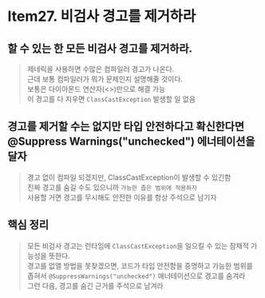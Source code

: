 # Item27. 비검사 경고를 제거하라

## 할 수 있는 한 모든 비검사 경고를 제거하라.
> 제네릭을 사용하면 수많은 컴파일러 경고가 나온다.
> </br> 근데 보통 컴파일러가 뭐가 문제인지 설명해줄 것이다.
> </br> 보통은 다이아몬드 연산자(<>)만으로 해결 가능
> </br> 이 경고를 다 지우면 `ClassCastException` 발생할 일 없음

## 경고를 제거할 수는 없지만 타입 안전하다고 확신한다면 @Suppress Warnings("unchecked") 에너테이션을 달자
> 경고 없이 컴파일 되겠지만, ClassCastException이 발생할 수 있긴함
> </br> 진짜 경고를 숨길 수도 있으니까 `가능한 좁은 범위에 적용하자`
> </br> 사용할 거면 경고를 무시해도 안전한 이유를 항상 주석으로 남기자

## 핵심 정리
> 모든 비검사 경고는 런타임에 `ClassCastException`을 일으킬 수 있는 잠재적 가능성을 뜻한다.
> </br> 경고를 없앨 방법을 못찾겠으면, 코드가 타입 안전함을 증명하고 가능한 범위를 좁혀서 `@SuppressWarnings("unchecked")` 애너테이션으로 경고를 숨겨라
> </br> 그런 다음, 경고를 숨긴 근거를 주석으로 남겨라